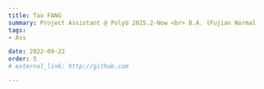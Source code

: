```yaml
---
title: Tao FANG  
summary: Project Assistant @ PolyU 2025.2-Now <br> B.A. (Fujian Normal University) <br> M.A. (PolyU)
tags:
- Ass

date: 2022-09-22
order: 5
# external_link: http://github.com

---
```


